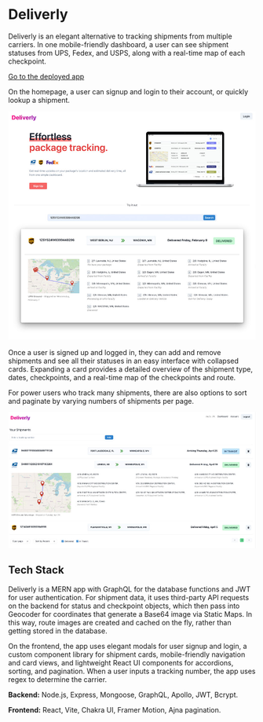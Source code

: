 # Deliverly

Deliverly is an elegant alternative to tracking shipments from multiple carriers. In one mobile-friendly dashboard, a user can see shipment statuses from UPS, Fedex, and USPS, along with a real-time map of each checkpoint.

[Go to the deployed app](https://deliverly.onrender.com/)

On the homepage, a user can signup and login to their account, or quickly lookup a shipment.

![Home screenshot](./client/public/images/deliverlyscreenshothome.jpg)

Once a user is signed up and logged in, they can add and remove shipments and see all their statuses in an easy interface with collapsed cards. Expanding a card provides a detailed overview of the shipment type, dates, checkpoints, and a real-time map of the checkpoints and route.

For power users who track many shipments, there are also options to sort and paginate by varying numbers of shipments per page.

![Dashboard screenshot](./client/public/images/deliverlyscreenshot.jpg)

## Tech Stack

Deliverly is a MERN app with GraphQL for the database functions and JWT for user authentication. For shipment data, it uses third-party API requests on the backend for status and checkpoint objects, which then pass into Geocoder for coordinates that generate a Base64 image via Static Maps. In this way, route images are created and cached on the fly, rather than getting stored in the database.

On the frontend, the app uses elegant modals for user signup and login, a custom component library for shipment cards, mobile-friendly navigation and card views, and lightweight React UI components for accordions, sorting, and pagination. When a user inputs a tracking number, the app uses regex to determine the carrier.

**Backend:** Node.js, Express, Mongoose, GraphQL, Apollo, JWT, Bcrypt.

**Frontend:** React, Vite, Chakra UI, Framer Motion, Ajna pagination.
